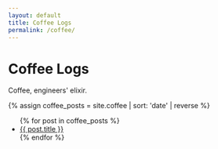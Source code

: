 ```yaml
---
layout: default
title: Coffee Logs
permalink: /coffee/
---
```

# Coffee Logs
Coffee, engineers' elixir.

{% assign coffee_posts = site.coffee | sort: 'date' | reverse %}
<ul>
  {% for post in coffee_posts %}
    <li><a href="{{ post.url }}">{{ post.title }}</a></li>
  {% endfor %}
</ul>
